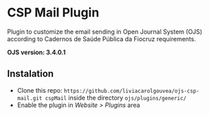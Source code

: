 # CSP Mail Plugin

Plugin to customize the email sending in Open Journal System (OJS) according to Cadernos de Saúde Pública da Fiocruz requirements.


**OJS version: 3.4.0.1**


## Instalation

- Clone this repo: ``https://github.com/liviacarolgouvea/ojs-csp-mail.git cspMail`` inside the directory ``ojs/plugins/generic/`` 
- Enable the plugin in _Website > Plugins_ area
